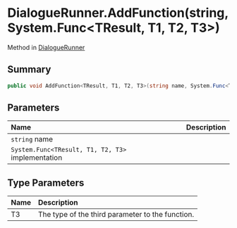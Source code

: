 # DialogueRunner.AddFunction(string,System.Func<TResult, T1, T2, T3>)

Method in [DialogueRunner](api/csharp/yarn.unity.dialoguerunner.md)

## Summary



```csharp
public void AddFunction<TResult, T1, T2, T3>(string name, System.Func<TResult, T1, T2, T3> implementation)
```

## Parameters

|Name|Description|
|:---|:---|
|`string` name||
|`System.Func<TResult, T1, T2, T3>` implementation||

## Type Parameters

|Name|Description|
|:---|:---|
|T3|The type of the third parameter to the function.|

